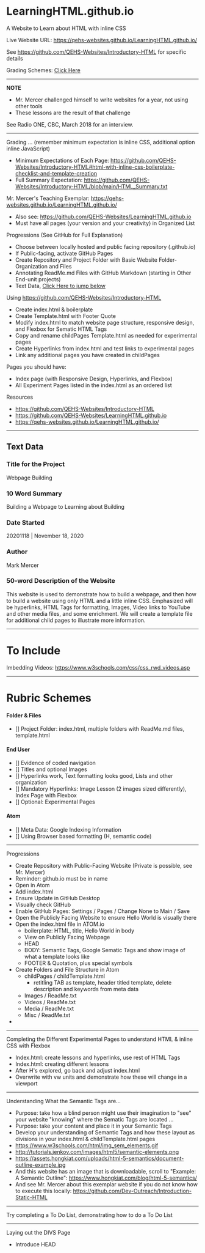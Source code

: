 # LearningHTML.github.io
A Website to Learn about HTML with inline CSS

Live Website URL: https://qehs-websites.github.io/LearningHTML.github.io/

See https://github.com/QEHS-Websites/Introductory-HTML
for specific details

Grading Schemes: <a href="https://github.com/QEHS-Websites/LearningHTML.github.io#rubric-schemes">Click Here</a>

---

**NOTE**
- Mr. Mercer challenged himself to write websites for a year, not using other tools
- These lessons are the result of that challenge

See Radio ONE, CBC, March 2018 for an interview.

---

Grading ... (remember minimum expectation is inline CSS, additional option inline JavaScript)
- Minimum Expectations of Each Page: https://github.com/QEHS-Websites/Introductory-HTML#html-with-inline-css-boilerplate-checklist-and-template-creation
- Full Summary Expectation: https://github.com/QEHS-Websites/Introductory-HTML/blob/main/HTML_Summary.txt

Mr. Mercer's Teaching Exemplar: https://qehs-websites.github.io/LearningHTML.github.io/
- Also see: https://github.com/QEHS-Websites/LearningHTML.github.io
- Must have all pages (your version and your creativity) in Organized List

Progressions (See GitHub for Full Explanation)
- Choose between locally hosted and public facing repository (.github.io)
- If Public-facing, activate GitHub Pages
- Create Repository and Project Folder with Basic Website Folder-Organization and Files
- Annotating ReadMe.md Files with GitHub Markdown (starting in Other End-unit projects)
- Text Data, <a href="https://github.com/QEHS-Websites/LearningHTML.github.io#text-data">Click Here to jump below</a>

Using https://github.com/QEHS-Websites/Introductory-HTML
- Create index.html & boilerplate
- Create Template.html with Footer Quote
- Modify index.html to match website page structure, responsive design, and Flexbox for Sematic HTML Tags
- Copy and rename childPages Template.html as needed for experimental pages
- Create Hyperlinks from index.html and test links to experimental pages
- Link any additional pages you have created in childPages

Pages you should have:
- Index page (with Responsive Design, Hyperlinks, and Flexbox)
- All Experiment Pages listed in the index.html as an ordered list

Resources
- https://github.com/QEHS-Websites/Introductory-HTML
- https://github.com/QEHS-Websites/LearningHTML.github.io
- https://qehs-websites.github.io/LearningHTML.github.io/

---

## Text Data

### Title for the Project
Webpage Building

### 10 Word Summary
Building a Webpage to Learning about Building

### Date Started
20201118 | November 18, 2020

### Author
Mark Mercer

### 50-word Description of the Website
This website is used to demonstrate how to build a webpage, and then how to build a website using only HTML and a little inline CSS. Emphasized will be hyperlinks, HTML Tags for formatting, Images, Video links to YouTube and other media files, and some enrichment. We will create a template file for additional child pages to illustrate more information.

---

# To Include

Imbedding Videos: https://www.w3schools.com/css/css_rwd_videos.asp

---

# Rubric Schemes

#### Folder & Files
- [] Project Folder: index.html, multiple folders with ReadMe.md files, template.html

#### End User
- [] Evidence of coded navigation
- [] Titles and optional Images
- [] Hyperlinks work, Text formatting looks good, Lists and other organization
- [] Mandatory Hyperlinks: Image Lesson (2 images sized differently), Index Page with Flexbox
- [] Optional: Experimental Pages

#### Atom
- [] Meta Data: Google Indexing Information
- [] Using Browser based formatting (H, semantic code)

---

Progressions
- Create Repository with Public-Facing Website (Private is possible, see Mr. Mercer)
- Reminder: github.io must be in name
- Open in Atom
- Add index.html
- Ensure Update in GitHub Desktop
- Visually check GitHub
- Enable GitHub Pages: Settings / Pages / Change None to Main / Save
- Open the Publicly Facing Website to ensure Hello World is visually there
- Open the index.html file in ATOM.io
  - boilerplate: HTML, title, Hello World in body
  - View on Publicly Facing Webpage
  - HEAD
  - BODY: Semantic Tags, Google Sematic Tags and show image of what a template looks like
  - FOOTER & Quotation, plus special symbols
- Create Folders and File Structure in Atom
  - childPages / childTemplate.html
    - retitling TAB as template, header titled template, delete description and keywords from meta data
  - Images / ReadMe.txt
  - Videos / ReadMe.txt
  - Media / ReadMe.txt
  - Misc / ReadMe.txt
-

---

Completing the Different Experimental Pages to understand HTML & inline CSS with Flexbox
- Index.html: create lessons and hyperlinks, use rest of HTML Tags
- Index.html: creating different lessons
- After H's explored, go back and adjust index.html
- Overwrite with vw units and demonstrate how these will change in a viewport

---

Understanding What the Semantic Tags are...
- Purpose: take how a blind person might use their imagination to "see" your website "knowing" where the Sematic Tags are located ...
- Purpose: take your content and place it in your Semantic Tags
- Develop your understanding of Semantic Tags and how these layout as divisions in your index.html & childTemplate.html pages
- https://www.w3schools.com/html/img_sem_elements.gif
- http://tutorials.jenkov.com/images/html5/semantic-elements.png
- https://assets.hongkiat.com/uploads/html-5-semantics/document-outline-example.jpg
- And this website has an image that is downloadable, scroll to "Example: A Semantic Outline": https://www.hongkiat.com/blog/html-5-semantics/
- And see Mr. Mercer about this exemplar website if you do not know how to execute this locally: https://github.com/Dev-Outreach/Introduction-Static-HTML

---

Try completing a To Do List, demonstrating how to do a To Do List

---

Laying out the DIVS Page
- Introduce HEAD <style> to overwrite inline style
- Demonstrate how different HTML-Tags can be styled on the whole webapge

---
